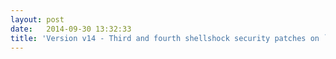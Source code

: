 ```yaml
---
layout: post
date:   2014-09-30 13:32:33
title: 'Version v14 - Third and fourth shellshock security patches on `bash`'
---
```

